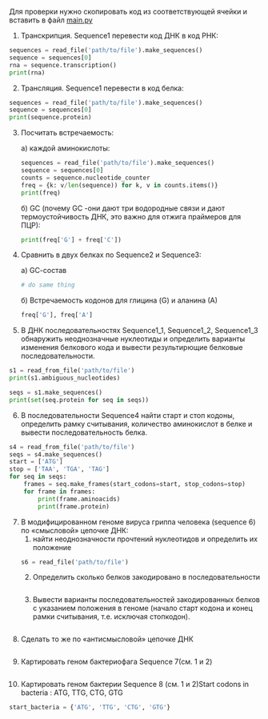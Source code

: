 Для проверки нужно скопировать код из соответствующей ячейки и вставить в файл [main.py](main.py)

1. Транскрипция. Sequence1 перевести код ДНК в код РНК:
```python
sequences = read_file('path/to/file').make_sequences()
sequence = sequences[0]
rna = sequence.transcription()
print(rna)
```
2. Трансляция. Sequence1 перевести в код белка:
```python
sequences = read_file('path/to/file').make_sequences()
sequence = sequences[0]
print(sequence.protein)
```

3. Посчитать встречаемость:

    а) каждой аминокислоты:
    ```python
    sequences = read_file('path/to/file').make_sequences()
    sequence = sequences[0]
    counts = sequence.nucleotide_counter
    freq = {k: v/len(sequence)) for k, v in counts.items()}
    print(freq)
    ```
    б) GС (почему GС -они дают три водородные связи и дают термоустойчивость ДНК, это важно для отжига праймеров для ПЦР):
    ```python
    print(freq['G'] + freq['C'])
    ```

4. Сравнить в двух белках по Sequence2 и Sequence3:

    а) GС-состав
    ```python
    # do same thing
    ```
    б) Встречаемость кодонов для глицина (G) и аланина (А)
    ```python
    freq['G'], freq['A']
    ```

5. В ДНК последовательностях Sequence1_1, Sequence1_2, Sequence1_3  обнаружить неоднозначные нуклеотиды и определить варианты изменения белкового кода и вывести результирющие белковые последовательности.
```python
s1 = read_from_file('path/to/file')
print(s1.ambiguous_nucleotides)

seqs = s1.make_sequences()
print(set(seq.protein for seq in seqs))
```

6. В последовательности Sequence4 найти старт и стоп кодоны, определить рамку считывания, количество аминокислот в белке и вывести последовательность белка.
```python
s4 = read_from_file('path/to/file')
seqs = s4.make_sequences()
start = ['ATG']
stop = ['TAA', 'TGA', 'TAG']
for seq in seqs:
    frames = seq.make_frames(start_codons=start, stop_codons=stop)
    for frame in frames:
        print(frame.aminoacids)
        print(frame.protein)
```

7. В модифицированном геноме вируса гриппа человека (sequence 6) по «смысловой» цепочке ДНК:
    1. найти неоднозначности прочтений нуклеотидов и определить их положение
    ```python
    s6 = read_file('path/to/file')
    ```
    2. Определить сколько белков закодировано в последовательности
    ```python

    ```
    3. Вывести варианты последовательностей закодированных белков с указанием положения в геноме (начало старт кодона и конец рамки считывания, т.е. исключая стопкодон). 
    ```python

    ```
8. Сделать то же по «антисмысловой» цепочке ДНК
```python

```
9. Картировать геном бактериофага Sequence 7(см. 1 и 2)
```python

```
10. Картировать геном бактерии Sequence 8 (см. 1 и 2)Start codons in bacteria : ATG, TTG, CTG, GTG
```python
start_bacteria = {'ATG', 'TTG', 'CTG', 'GTG'}
```